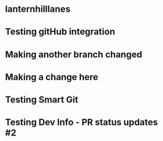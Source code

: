 # lanternhilllanes
# Testing gitHub integration 
# Making another branch changed
# Making a change here
# Testing Smart Git
# Testing Dev Info - PR status updates #2
